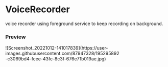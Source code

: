 # VoiceRecorder
voice recorder using foreground service to keep recording on background.


### Preview
<div style="width:360px; height:720px">
![Screenshot_20221012-141017839](https://user-images.githubusercontent.com/87947328/195295892-c3069bd4-fcee-43fc-8c3f-676e71b019ae.jpg)
</div>
